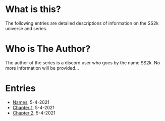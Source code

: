# What is this?
The following entries are detailed descriptions of information on the SS2k universe and series.

# Who is **The Author**?
The author of the series is a discord user who goes by the name SS2k. No more information will be provided...

# Entries
- [Names](https://viper2211.github.io/SS2k/names "Names"), 5-4-2021
- [Chapter 1](https://viper2211.github.io/SS2k/chap1 "Chapter 1"), 5-4-2021
- [Chapter 2](https://viper2211.github.io/SS2k/chap2 "Chapter 2"), 5-4-2021
